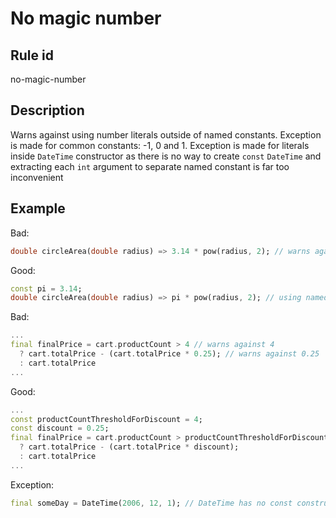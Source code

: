 # No magic number

## Rule id
no-magic-number

## Description
Warns against using number literals outside of named constants.
Exception is made for common constants: -1, 0 and 1.
Exception is made for literals inside `DateTime` constructor as there is no way to create `const` `DateTime` and extracting each `int` argument to separate named constant is far too inconvenient

## Example
Bad:
```dart
double circleArea(double radius) => 3.14 * pow(radius, 2); // warns against 3.14
```

Good:
```dart
const pi = 3.14;
double circleArea(double radius) => pi * pow(radius, 2); // using named constant so no warning
```

Bad:
```dart
...
final finalPrice = cart.productCount > 4 // warns against 4
  ? cart.totalPrice - (cart.totalPrice * 0.25); // warns against 0.25
  : cart.totalPrice
...
```

Good:
```dart
...
const productCountThresholdForDiscount = 4;
const discount = 0.25;
final finalPrice = cart.productCount > productCountThresholdForDiscount
  ? cart.totalPrice - (cart.totalPrice * discount);
  : cart.totalPrice
...
```

Exception:
```dart
final someDay = DateTime(2006, 12, 1); // DateTime has no const constructor
```
